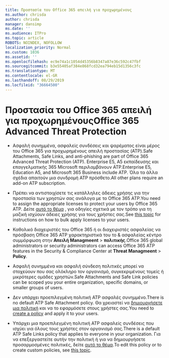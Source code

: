 ```yaml
---
title: Προστασία του Office 365 απειλή για προχωρημένους
ms.author: chrisda
author: chrisda
manager: dansimp
ms.date: ''
ms.audience: ITPro
ms.topic: article
ROBOTS: NOINDEX, NOFOLLOW
localization_priority: Normal
ms.custom: 1036
ms.assetid: ''
ms.openlocfilehash: ec9e74a1c1054d45356b8347a87e36c592c47fbf
ms.sourcegitcommit: b3e55405af384e868fcd32ea794eb15d1356c3fc
ms.translationtype: MT
ms.contentlocale: el-GR
ms.lasthandoff: 08/29/2019
ms.locfileid: "36664500"
---
```

# <a name="office-365-advanced-threat-protection"></a><span data-ttu-id="90069-102">Προστασία του Office 365 απειλή για προχωρημένους</span><span class="sxs-lookup"><span data-stu-id="90069-102">Office 365 Advanced Threat Protection</span></span>

- <span data-ttu-id="90069-103">Ασφαλή συνημμένα, ασφαλείς συνδέσεις και ψαρέματος είναι μέρος του Office 365 για προχωρημένους απειλή προστασίας (ATP).</span><span class="sxs-lookup"><span data-stu-id="90069-103">Safe Attachments, Safe Links, and anti-phishing are part of Office 365 Advanced Threat Protection (ATP).</span></span> <span data-ttu-id="90069-104">Enterprise E5, A5 εκπαίδευσης και επαγγελματικής 365 Microsoft περιλαμβάνουν ATP.</span><span class="sxs-lookup"><span data-stu-id="90069-104">Enterprise E5, Education A5, and Microsoft 365 Business include ATP.</span></span> <span data-ttu-id="90069-105">Όλα τα άλλα σχέδια απαιτούν μια συνδρομή ATP πρόσθετο.</span><span class="sxs-lookup"><span data-stu-id="90069-105">All other plans require an add-on ATP subscription.</span></span>

- <span data-ttu-id="90069-106">Πρέπει να αντιστοιχίσετε τις κατάλληλες άδειες χρήσης για την προστασία των χρηστών σας ανάλογα με το Office 365 ATP.</span><span class="sxs-lookup"><span data-stu-id="90069-106">You need to assign the appropriate licenses to protect your users by Office 365 ATP.</span></span> <span data-ttu-id="90069-107">Δείτε [αυτό το θέμα](https://docs.microsoft.com/office365/admin/subscriptions-and-billing/assign-licenses-to-users) , για οδηγίες σχετικά με τον τρόπο για τη μαζική ισχύουν άδειες χρήσης για τους χρήστες σας.</span><span class="sxs-lookup"><span data-stu-id="90069-107">See [this topic](https://docs.microsoft.com/office365/admin/subscriptions-and-billing/assign-licenses-to-users) for instructions on how to bulk apply licenses to your users.</span></span>

- <span data-ttu-id="90069-108">Καθολικό διαχειριστές του Office 365 ή οι διαχειριστές ασφαλείας να πρόσβαση Office 365 ATP χαρακτηριστικά του το & ασφαλείας κέντρο συμμόρφωση στην **Απειλή Managmeent** \> **πολιτικής**.</span><span class="sxs-lookup"><span data-stu-id="90069-108">Office 365 global administrators or security administrators can access Office 365 ATP features in the Security & Compliance Center at **Threat Managmeent** \> **Policy**.</span></span>

- <span data-ttu-id="90069-109">Ασφαλή συνημμένα και ασφαλή σύνδεση πολιτικές μπορεί να στοχεύουν που σας ολόκληρο τον οργανισμό, συγκεκριμένους τομείς ή μικρότερες ομάδες χρηστών.</span><span class="sxs-lookup"><span data-stu-id="90069-109">Safe Attachments and Safe Link policies can be scoped you your entire organization, specific domains, or smaller groups of users.</span></span>

- <span data-ttu-id="90069-110">Δεν υπάρχει προεπιλεγμένη πολιτική ATP ασφαλές συνημμένο.</span><span class="sxs-lookup"><span data-stu-id="90069-110">There is no default ATP Safe Attachment policy.</span></span> <span data-ttu-id="90069-111">Θα χρειαστεί να [δημιουργήσετε μια πολιτική](https://docs.microsoft.com/office365/securitycompliance/set-up-atp-safe-attachments-policies) και να το εφαρμόσετε στους χρήστες σας.</span><span class="sxs-lookup"><span data-stu-id="90069-111">You need to [create a policy](https://docs.microsoft.com/office365/securitycompliance/set-up-atp-safe-attachments-policies) and apply it to your users.</span></span>

- <span data-ttu-id="90069-112">Υπάρχει μια προεπιλεγμένη πολιτική ATP ασφαλείς συνδέσεις που ισχύει για όλους τους χρήστες στον οργανισμό σας.</span><span class="sxs-lookup"><span data-stu-id="90069-112">There is a default ATP Safe Links policy that applies to everyone in your organization.</span></span> <span data-ttu-id="90069-113">Για να επεξεργαστείτε αυτήν την πολιτική ή για να δημιουργήσετε προσαρμοσμένες πολιτικές, δείτε [αυτό το θέμα](https://docs.microsoft.com/office365/securitycompliance/set-up-atp-safe-links-policies).</span><span class="sxs-lookup"><span data-stu-id="90069-113">To edit this policy or to create custom policies, see [this topic](https://docs.microsoft.com/office365/securitycompliance/set-up-atp-safe-links-policies).</span></span>
